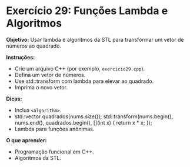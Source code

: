 # Exercício 29: Funções Lambda e Algoritmos

**Objetivo:** Usar lambda e algoritmos da STL para transformar um vetor de números ao quadrado.

**Instruções:**
- Crie um arquivo C++ (por exemplo, `exercicio29.cpp`).
- Defina um vetor de números.
- Use std::transform com lambda para elevar ao quadrado.
- Imprima o novo vetor.

**Dicas:**
- Inclua `<algorithm>`.
- std::vector<int> quadrados(nums.size()); std::transform(nums.begin(), nums.end(), quadrados.begin(), [](int x) { return x * x; });
- Lambda para funções anônimas.

**O que aprender:**
- Programação funcional em C++.
- Algoritmos da STL.